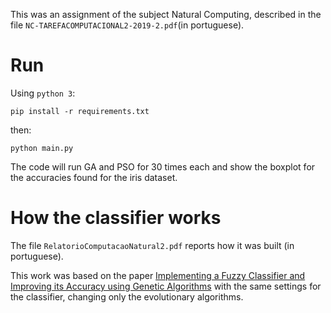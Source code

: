 This was an assignment of the subject Natural Computing, described in the file `NC-TAREFACOMPUTACIONAL2-2019-2.pdf`(in portuguese).

# Run

Using `python 3`: 

`pip install -r requirements.txt`

then:

`python main.py`

The code will run GA and PSO for 30 times each and show the boxplot for the accuracies found for the iris dataset.

# How the classifier works

The file `RelatorioComputacaoNatural2.pdf` reports how it was built (in portuguese).

This work was based on the paper [Implementing a Fuzzy Classifier and Improving its Accuracy using Genetic Algorithms](https://pdfs.semanticscholar.org/0e3a/b04c83816c86c32466954e0febe629e0a542.pdf) with the same settings for the classifier, changing only the evolutionary algorithms.
